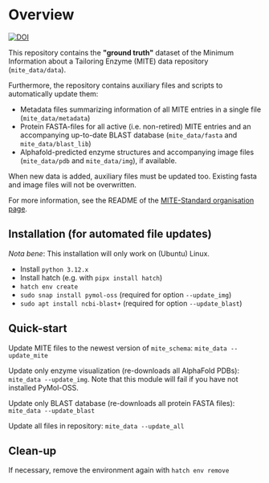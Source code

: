# Overview

[![DOI](https://zenodo.org/badge/834042284.svg)](https://zenodo.org/doi/10.5281/zenodo.13294303)

This repository contains the **"ground truth"** dataset of the Minimum Information about a Tailoring Enzyme (MITE) data repository (`mite_data/data`).

Furthermore, the repository contains auxiliary files and scripts to automatically update them:

- Metadata files summarizing information of all MITE entries in a single file (`mite_data/metadata`)
- Protein FASTA-files for all active (i.e. non-retired) MITE entries and an accompanying up-to-date BLAST database (`mite_data/fasta` and `mite_data/blast_lib`)
- Alphafold-predicted enzyme structures and accompanying image files (`mite_data/pdb` and `mite_data/img`), if available.

When new data is added, auxiliary files must be updated too. Existing fasta and image files will not be overwritten.

For more information, see the README of the [MITE-Standard organisation page](https://github.com/mite-standard).

## Installation (for automated file updates)

*Nota bene*: This installation will only work on (Ubuntu) Linux.

- Install `python 3.12.x`
- Install hatch (e.g. with `pipx install hatch`)
- `hatch env create`
- `sudo snap install pymol-oss` (required for option `--update_img`)
- `sudo apt install ncbi-blast+` (required for option `--update_blast`)

## Quick-start

Update MITE files to the newest version of `mite_schema`: `mite_data --update_mite`

Update only enzyme visualization (re-downloads all AlphaFold PDBs): `mite_data --update_img`.
Note that this module will fail if you have not installed PyMol-OSS.

Update only BLAST database (re-downloads all protein FASTA files): `mite_data --update_blast`

Update all files in repository: `mite_data --update_all`

## Clean-up

If necessary, remove the environment again with `hatch env remove`